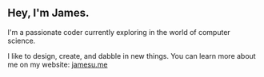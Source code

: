 
## Hey, I'm James.

I'm a passionate coder currently exploring in the world of computer science.

I like to design, create, and dabble in new things. You can learn more about me on my website: [jamesu.me](https://jamesu.me/)
